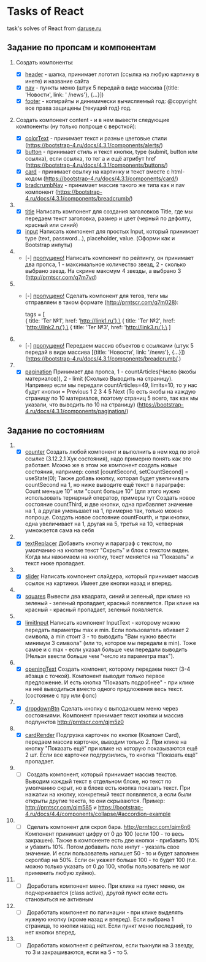 ﻿# Tasks of React
task's solves of React from [daruse.ru](https://daruse.ru/zadaniya-po-react-dlya-prokachki)

## Задание по пропсам и компонентам
1. Создать компоненты:  
   - [x] [header](createComponents/Header.js) - шапка, принимает логотип (ссылка на любую картинку в инете) и         название сайта  
   - [x] [nav](createComponents/Nav.js) - пункты меню (штук 5 передай в виде массива [{title: 'Новости', link: '       /news'}, {...}])  
   - [x] [footer](createComponents/Footer.js) - копирайты и динимически вычисляемый год: @copyright все права защищены {текущий год} год.
2. Создать компонент content - и в нем вывести следующие компоненты (ну только попроще с версткой):
   - [x] [colorText](createComponents/ColorText..js) - принимает текст и разные цветовые стили (https://bootstrap-4.ru/docs/4.3.1/components/alerts/)
   - [x] [button](createComponents/Button.js) - принимает стиль и текст кнопки, type (submit, button или ссылка), если ссылка, то тег а и ещё атрибут href (https://bootstrap-4.ru/docs/4.3.1/components/buttons/)
   - [x] [card](createComponents/Card.js) - принимает ссылку на картинку и текст вместе с html-кодом (https://bootstrap-4.ru/docs/4.3.1/components/card/)
   - [x] [bradcrumbNav](createComponents/BreadcrumbNav.js) - принимает массив такого же типа как и nav компонент (https://bootstrap-4.ru/docs/4.3.1/components/breadcrumb/)
3. - [x] [title](createComponents/Title.js) Написать компонент для создания заголовков Title, где мы передаем текст заголовка, размер и цвет (черный по дефолту, красный или синий)
   - [x] [input](createComponents/Input.js) Написать компонент для простых Input, который принимает type (text, password...), placeholder, value. (Оформи как и Bootstrap инпуты)
4. - [-] [пропущено!](https://github.com/SergZNTemp/tasksOfReact/edit/master/README.md "не сделано. неточное задание и ссылка не работает") Написать компонент по рейтингу, он принимает два пропса, 1 - максимальное количество звезд, 2 - сколько выбрано звезд. На скрине максмум 4 звезды, а выбрано 3 (http://prntscr.com/q7m7vd)
5. - [-] [пропущено!](https://github.com/SergZNTemp/tasksOfReact/edit/master/README.md "не сделано. неточное задание и ссылка не работает") Сделать компонент для тегов, теги мы отправляем в таком формате (http://prntscr.com/q7m028):

     tags = [\
    { title: 'Тег №1', href: 'http://link1.ru'},\
    { title: 'Тег №2', href: 'http://link2.ru'},\
    { title: 'Тег №3', href: 'http://link3.ru'},\
    ]
  
6. - [-] [пропущено!](https://github.com/SergZNTemp/tasksOfReact/edit/master/README.md "не сделано. повторяется задание") Передаем массив объектов с ссылками (штук 5   передай в виде массива [{title: 'Новости', link: '/news'}, {...}]) (https://bootstrap-4.ru/docs/4.3.1/components/breadcrumb/.)

7. - [x] [pagination](createComponents/Pagination.js) Принимает два пропса, 1 - countArticles(Число (якобы материалов)), 2 - limit (Сколько Выводить на страницу). Например если мы передали countArticles=49, limits=10, то у нас будут кнопки = Previous 1 2 3 4 5 Next (То есть якобы на каждую страницу по 10 материалов, поэтому страниц 5 всего, так как мы указали, что выводить по 10 на страницу)  (https://bootstrap-4.ru/docs/4.3.1/components/pagination/)

## Задание по состояниям
1. - [x] [counter](createStateComponents/Counter.js) Создать любой компонент и выполнить в нем код по этой ссылке (3.12.2.1 Хук состояния), надо примерно понять как это работает.
  Можно же в этом же компонент создать новые состояния, например:
  const [countSecond, setCountSecond] = useState(0);
  Также добавь кнопку, которая будет увеличивать countSecond на 1, но ниже выводите ещё текст в параграфе:
  Count меньше 10" или "count больше 10" (для этого нужно использовать тернарный оператор, примеры тут
  Создать новое состояние countThird, и две кнопки, одна прибавляет значение на 1, а другая уменьшает на 1, примерно так, только можно попроще.
  Создать новое состояние countFourth, и три кнопки, одна увеличивает на 1, другая на 5, третья на 10, четверная умножается сама на себя

2. - [x] [textReplacer](createStateComponents/TextReplacer.js) Добавить кнопку и параграф с текстом, по умолчанию на кнопке текст "Скрыть" и блок с текстом виден. Когда мы нажимаем на кнопку, текст меняется на "Показать" и текст ниже пропадает.
3. - [x] [slider](createStateComponents/Slider.js) Написать компонент слайдера, который принимает массив ссылок на картинки. Имеет две кнопки назад и вперед.
4. - [x] [squares](createStateComponents/Squares.js) Вывести два квадрата, синий и зеленый, при клике на зеленый - зеленый пропадает, красный появляется. При клике на красный - красный пропадает, зеленый появляется.
5. - [x] [limitInput](createStateComponents/LimitInput.js) Написать компонент InputText - которому можно передать параметры max и min. Если пользователь вбивает 2 символа, а min стоит 3 - то выводить "Вам нужно ввести минимум 3 символа" (или то, которое мы передали в min). Тоже самое и с max - если указал больше чем передали выводить (Нельзя ввести больше чем "число из параметра max").
6. - [x] [openingText](createStateComponents/OpeningText.js) Создать компонет, которому передаем текст (3-4 абзаца с точкой). Компонент выводит только первое предложение. И есть кнопка "Показать подробнее" - при клике на неё выводиться вместо одного предложения весь текст. (состояние с тру или фолс)
7. - [x] [dropdownBtn](createStateComponents/DropdownBtn.js) Сделать кнопку с выподающем меню через состояниями. Компонент принимает текст кнопки и массив подпунктов http://prntscr.com/qjm5z0
8. - [x] [cardRender](createStateComponents/CardRender.js) Подгрузка карточек по кнопке (Компонт Card), передаем массив карточек, выводим только 2. При клике на кнопку "Показать ещё" при клике на которую показываются ещё 2 шт. Если все карточки подгрузились, то кнопка "Показать ещё" пропадает.
9. - [ ] []() Создать компонент, который принимает массив текстов. Выводим каждый текст в отдельном блоке, но текст по умолчанию скрыт, но в блоке есть кнопка показать текст. При нажатии на кнопку, конкретный текст появляется, а если были открыты другие текста, то они скрываются. Пример: http://prntscr.com/qjm585 и https://bootstrap-4.ru/docs/4.4/components/collapse/#accordion-example
10. - [ ] []( ) Сделать компонент для скрол бара. http://prntscr.com/qjm6n6 Компонент принимает цифру от 0 до 100 (если 100 - то весь закрашен). Также в компоненте есть две кнопки - прибавить 10% и убавить 10%. Потом добавить поле инпут - указать свое значение. И если пользователь напишет 50 - то и будет заполнен скролбар на 50%. Если он укажет больше 100 - то будет 100 (т.е. можно только указать от 0 до 100, чтобы пользователь не мог применить любую хуйню).
11. - [ ] []( ) Доработать компонент меню. При клике на пункт меню, он подчеркивается (class active), другой пункт если есть становиться не активным
12. - [ ] []( ) Доработать компонент по пагинации - при клике выделять нужную кнопку (кроме назад и вперед). Если выбрана 1 страница, то кнопки назад нет. Если пункт меню последний, то нет кнопки вперед.
13. - [ ] []( ) Доработать комопнент с рейтингом, если тыкнули на 3 звезду, то 3 и закрашиваются, если на 5 - то 5.

